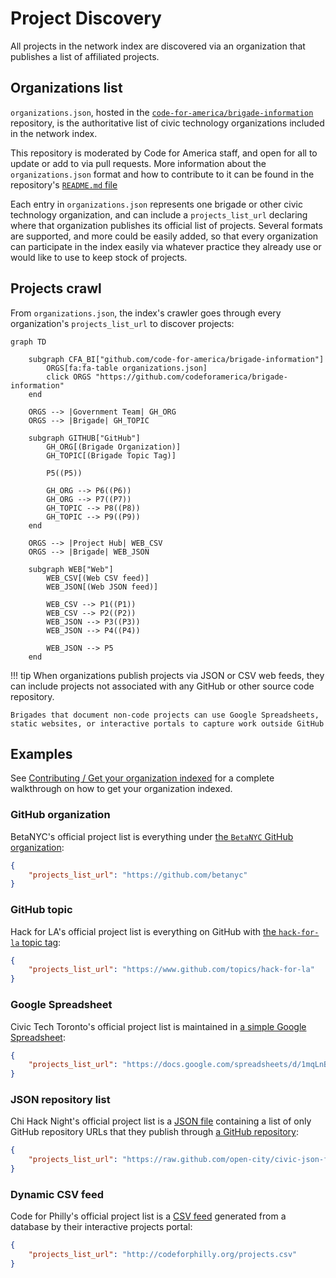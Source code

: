 # Project Discovery

All projects in the network index are discovered via an organization that publishes a list of affiliated projects.

## Organizations list

`organizations.json`, hosted in the [`code-for-america/brigade-information`](https://github.com/codeforamerica/brigade-information) repository, is the authoritative list of civic technology organizations included in the network index.

This repository is moderated by Code for America staff, and open for all to update or add to via pull requests. More information about the `organizations.json` format and how to contribute to it can be found in the repository's [`README.md` file](https://github.com/codeforamerica/brigade-information#readme)

Each entry in `organizations.json` represents one brigade or other civic technology organization, and can include a `projects_list_url` declaring where that organization publishes its official list of projects. Several formats are supported, and more could be easily added, so that every organization can participate in the index easily via whatever practice they already use or would like to use to keep stock of projects.

## Projects crawl

From `organizations.json`, the index's crawler goes through every organization's `projects_list_url` to discover projects:

```mermaid
graph TD

    subgraph CFA_BI["github.com/code-for-america/brigade-information"]
        ORGS[fa:fa-table organizations.json]
        click ORGS "https://github.com/codeforamerica/brigade-information"
    end

    ORGS --> |Government Team| GH_ORG
    ORGS --> |Brigade| GH_TOPIC

    subgraph GITHUB["GitHub"]
        GH_ORG[(Brigade Organization)]
        GH_TOPIC[(Brigade Topic Tag)]

        P5((P5))

        GH_ORG --> P6((P6))
        GH_ORG --> P7((P7))
        GH_TOPIC --> P8((P8))
        GH_TOPIC --> P9((P9))
    end

    ORGS --> |Project Hub| WEB_CSV
    ORGS --> |Brigade| WEB_JSON

    subgraph WEB["Web"]
        WEB_CSV[(Web CSV feed)]
        WEB_JSON[(Web JSON feed)]

        WEB_CSV --> P1((P1))
        WEB_CSV --> P2((P2))
        WEB_JSON --> P3((P3))
        WEB_JSON --> P4((P4))

        WEB_JSON --> P5
    end
```

!!! tip
    When organizations publish projects via JSON or CSV web feeds, they can include projects not associated with any GitHub or other source code repository.

    Brigades that document non-code projects can use Google Spreadsheets, static websites, or interactive portals to capture work outside GitHub

## Examples

See [Contributing / Get your organization indexed](../contributing/get-indexed.md) for a complete walkthrough on how to get your organization indexed.

### GitHub organization

BetaNYC's official project list is everything under [the `BetaNYC` GitHub organization](https://github.com/betanyc):

```json
{
    "projects_list_url": "https://github.com/betanyc"
}
```

### GitHub topic

Hack for LA's official project list is everything on GitHub with [the `hack-for-la` topic tag](https://www.github.com/topics/hack-for-la):

```json
{
    "projects_list_url": "https://www.github.com/topics/hack-for-la"
}
```

### Google Spreadsheet

Civic Tech Toronto's official project list is maintained in [a simple Google Spreadsheet](https://docs.google.com/spreadsheets/d/1mqLnB55uVv3d1GPJaaW5XeQ7qdmmKqJZVZyLfD9xL_E/edit):

```json
{
    "projects_list_url": "https://docs.google.com/spreadsheets/d/1mqLnB55uVv3d1GPJaaW5XeQ7qdmmKqJZVZyLfD9xL_E/pub?gid=0&single=true&output=csv"
}
```

### JSON repository list

Chi Hack Night's official project list is a [JSON file](https://raw.github.com/open-city/civic-json-files/master/projects.json) containing a list of only GitHub repository URLs that they publish through [a GitHub repository](https://github.com/chihacknight/civic-json-files):

```json
{
    "projects_list_url": "https://raw.github.com/open-city/civic-json-files/master/projects.json"
}
```

### Dynamic CSV feed

Code for Philly's official project list is a [CSV feed](https://codeforphilly.org/projects.csv) generated from a database by their interactive projects portal:

```json
{
    "projects_list_url": "http://codeforphilly.org/projects.csv"
}
```
